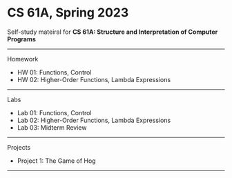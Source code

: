 # CS 61A, Spring 2023

Self-study mateiral for **CS 61A: Structure and Interpretation of Computer Programs**

---

Homework

- HW 01: Functions, Control
- HW 02: Higher-Order Functions, Lambda Expressions

---

Labs

- Lab 01: Functions, Control
- Lab 02: Higher-Order Functions, Lambda Expressions
- Lab 03: Midterm Review

---

Projects

- Project 1: The Game of Hog


---
